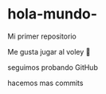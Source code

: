 # hola-mundo-

Mi primer repositorio   

Me gusta jugar al voley :volleyball:

seguimos probando GitHub

hacemos mas commits
